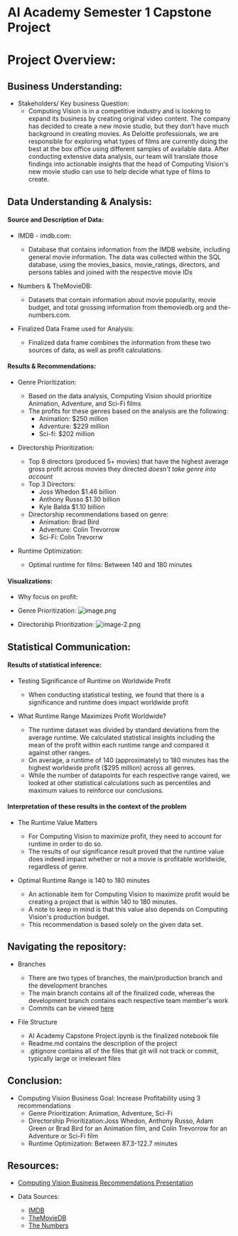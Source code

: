 # AI Academy Semester 1 Capstone Project


# Project Overview:

## Business Understanding: 

- Stakeholders/ Key business Question: 
   - Computing Vision is in a competitive industry and is looking to expand its business by creating original video content. The company has decided to create a new movie studio, but they don’t have much background in creating movies. As Deloitte professionals, we are responsible for exploring what types of films are currently doing the best at the box office using different samples of available data. After conducting extensive data analysis, our team will translate those findings into actionable insights that the head of Computing Vision's new movie studio can use to help decide what type of films to create.

## Data Understanding & Analysis:

#### Source and Description of Data:
- IMDB - imdb.com:
   - Database that contains information from the IMDB website, including general movie information. The data was collected within the SQL database, using the movies_basics, movie_ratings, directors, and persons tables and joined with the respective movie IDs

- Numbers & TheMovieDB:
   - Datasets that contain information about movie popularity, movie budget, and total grossing information from themoviedb.org and the-numbers.com.

- Finalized Data Frame used for Analysis:
   - Finalized data frame combines the information from these two sources of data, as well as profit calculations.

#### Results & Recommendations:
- Genre Prioritization: 
   - Based on the data analysis, Computing Vision should prioritize Animation, Adventure, and Sci-Fi films
   - The profits for these genres based on the analysis are the following:
        - Animation: $250 million
        - Adventure: $229 million
        - Sci-fi: $202 million

- Directorship Prioritization:
   - Top 8 directors (produced 5+ movies) that have the highest average gross profit across movies they directed *doesn't  take genre into account*
   - Top 3 Directors:
      - Joss Whedon $1.46 billion
      - Anthony Russo $1.30 billion
      - Kyle Balda $1.10 billion
   - Directorship recommendations based on genre:
      - Animation: Brad Bird
      - Adventure: Colin Trevorrow
      - Sci-Fi: Colin Trevorrw

- Runtime Optimization:
   - Optimal runtime for films: Between 140 and 180 minutes

#### Visualizations:
  - Why focus on profit:

 
 
 
 - Genre Prioritization:
 ![image.png](attachment:image.png)
 

 - Directorship Prioritization:
 ![image-2.png](attachment:image-2.png)
 
 
 

## Statistical Communication:

#### Results of statistical inference:
- Testing Significance of Runtime on Worldwide Profit
   - When conducting statistical testing, we found that there is a significance and runtime does impact worldwide profit
        
- What Runtime Range Maximizes Profit Worldwide?
   - The runtime dataset was divided by standard deviations from the average runtime. We calculated statistical insights including the mean of the profit within each runtime range and compared it against other ranges.
   - On average, a runtime of 140 (approximately) to 180 minutes has the highest worldwide profit ($295 million) across all genres.
   - While the number of datapoints for each respective range vaired, we looked at other statistical calculations such as percentiles and maximum values to reinforce our conclusions.

#### Interpretation of these results in the context of the problem
- The Runtime Value Matters
   - For Computing Vision to maximize profit, they need to account for runtime in order to do so.
   - The results of our significance result proved that the runtime value does indeed impact whether or not a movie is profitable worldwide, regardless of genre.
        
- Optimal Runtime Range is 140 to 180 minutes
   - An actionable item for Computing Vision to maximize profit would be creating a project that is within 140 to 180 minutes.
   - A note to keep in mind is that this value also depends on Computing Vision's production budget.
   - This recommendation is based solely on the given data set.


## Navigating the repository:
- Branches
   - There are two types of branches, the main/production branch and the development branches
   - The main branch contains all of the finalized code, whereas the development branch contains each respective team member's work
   - Commits can be viewed [here](https://github.com/abwilliamss/AIAcademy-capstone/commits)

- File Structure
   - AI Academy Capstone Project.ipynb is the finalized notebook file
   - Readme.md contains the description of the project
   - .gitignore contains all of the files that git will not track or commit, typically large or irrelevant files

## Conclusion:
- Computing Vision Business Goal: Increase Profitability using 3 recommendations
   - Genre Prioritization: Animation, Adventure, Sci-Fi
   - Directorship Prioritization:Joss Whedon, Anthony Russo, Adam Green or  Brad Bird for an Animation film, and Colin Trevorrow for an Adventure or Sci-Fi film
   - Runtime Optimization: Between 87.3-122.7 minutes



## Resources:
- [Computing Vision Business Recommendations Presentation](https://amedeloitte-my.sharepoint.com/:p:/g/personal/rvanjani_deloitte_com/EbAjkbM5Av5Es9vSwdEFIgUBqqthI59BTML3DVKlw5PYpA?email=kbilgere%40deloitte.com&e=mfa8Y8) 

- Data Sources:
   - [IMDB](https://www.imdb.com/)
   - [TheMovieDB](https://www.themoviedb.org/)
   - [The Numbers](https://www.the-numbers.com/)


